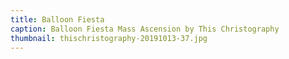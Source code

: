 ```yaml
---
title: Balloon Fiesta
caption: Balloon Fiesta Mass Ascension by This Christography
thumbnail: thischristography-20191013-37.jpg
---
```

